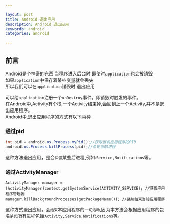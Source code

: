 ```yaml
---

layout: post
title: Android 退出应用
description: Android 退出应用
keywords: android
categories: android

---
```


## 前言

Android是个神奇的东西 当程序进入后台时 即使时`application`也会被销毁   
如果`application`中保存着某些变量就会丢失  
所以我们可以在`application`销毁时 退出应用 

可以给`application`注册一个`onDestroy`事件，即销毁时触发的事件。  
在Android中,Activity有个栈,一个Activity结束掉,会回到上一个Activity,并不是退出应用程序。  
Android中,退出应用程序的方式有以下两种

### 通过pid

```java
int pid = android.os.Process.myPid();//获取当前应用程序的PID
android.os.Process.killProcess(pid);//杀死当前进程
```

这种方法退出应用，是会`保留`某些后进程,例如:`Service,Notifications`等。

### 通过ActivityManager

```
ActivityManager manager = (ActivityManager)context.getSystemService(ACTIVITY_SERVICE); //获取应用程序管理器 
manager.killBackgroundProcesses(getPackageName()); //强制结束当前应用程序
```

这种方式退出应用，会`结束`本应用程序的`一切活动`,因为本方法会根据应用程序的包名`杀死`所有进程包括`Activity,Service,Notifications`等。